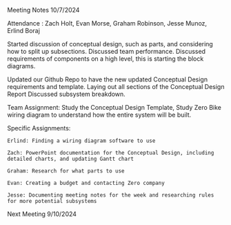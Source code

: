 Meeting Notes 10/7/2024

Attendance : Zach Holt, Evan Morse, Graham Robinson, Jesse Munoz, Erlind Boraj

Started discussion of conceptual design, such as parts, and considering how to split up subsections.
Discussed team performance.
Discussed requirements of components on a high level, this is starting the block diagrams.

Updated our Github Repo to have the new updated Conceptual Design requirements and template.
Laying out all sections of the Conceptual Design Report
Discussed subsystem breakdown.

Team Assignment: 
  Study the Conceptual Design Template, Study Zero Bike wiring diagram to understand how the entire system will be built.
                 
  Specific Assignments: 
  
    Erlind: Finding a wiring diagram software to use
    
    Zach: PowerPoint documentation for the Conceptual Design, including detailed charts, and updating Gantt chart
    
    Graham: Research for what parts to use
    
    Evan: Creating a budget and contacting Zero company
    
    Jesse: Documenting meeting notes for the week and researching rules for more potential subsystems

Next Meeting 9/10/2024

